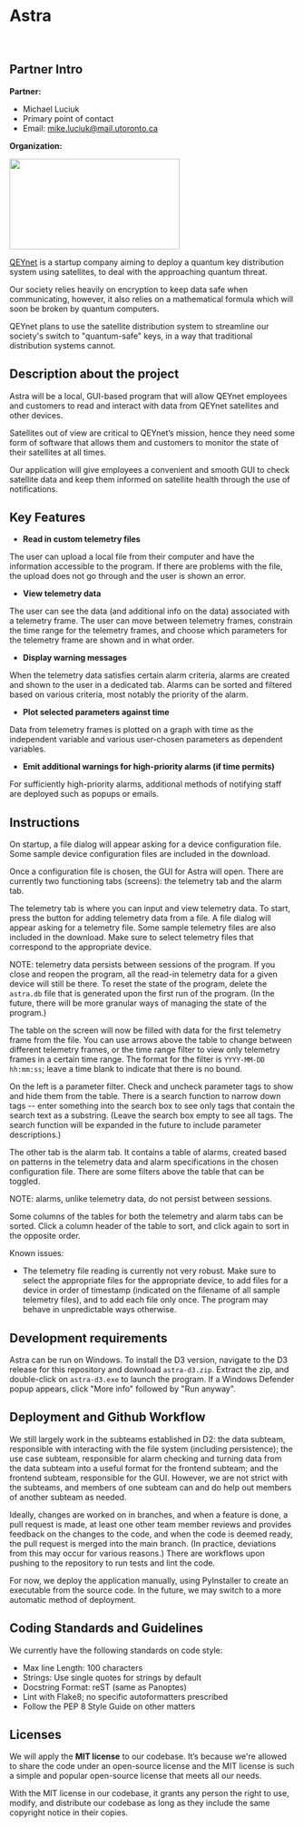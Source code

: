 # Astra
​
## Partner Intro
**Partner:**
* Michael Luciuk
* Primary point of contact
* Email: mike.luciuk@mail.utoronto.ca

**Organization:**

<p>
 <img width="300" height="160" src="https://images.squarespace-cdn.com/content/v1/5a837cb7d74cffca72977a29/1518672294226-XPZ4FOYONO9PKB0DX8AC/QEYnet+logo_final-+iteration+2.png">
</p>

[QEYnet](qeynet.com) is a startup company aiming to deploy a quantum key distribution system using satellites, to deal with the approaching quantum threat. 

Our society relies heavily on encryption to keep data safe when communicating, however, it also relies on a mathematical formula which will soon be broken by quantum computers.

QEYnet plans to use the satellite distribution system to streamline our society's switch to "quantum-safe" keys, in a way that traditional distribution systems cannot.

## Description about the project

Astra will be a local, GUI-based program that will allow QEYnet employees and customers to read and interact with data from QEYnet satellites and other devices.

Satellites out of view are critical to QEYnet’s mission, hence they need some form of software that allows them and customers to monitor the state of their satellites at all times.

Our application will give employees a convenient and smooth GUI to check satellite data and keep them informed on satellite health through the use of notifications.

## Key Features

* **Read in custom telemetry files**

The user can upload a local file from their computer and have the information accessible to the program. If there are problems with the file, the upload does not go through and the user is shown an error.

* **View telemetry data**

The user can see the data (and additional info on the data) associated with a telemetry frame. The user can move between telemetry frames, constrain the time range for the telemetry frames, and choose which parameters for the telemetry frame are shown and in what order.

* **Display warning messages**

When the telemetry data satisfies certain alarm criteria, alarms are created and shown to the user in a dedicated tab. Alarms can be sorted and filtered based on various criteria, most notably the priority of the alarm.

* **Plot selected parameters against time**

Data from telemetry frames is plotted on a graph with time as the independent variable and various user-chosen parameters as dependent variables.

* **Emit additional warnings for high-priority alarms (if time permits)**

For sufficiently high-priority alarms, additional methods of notifying staff are deployed such as popups or emails.

## Instructions

On startup, a file dialog will appear asking for a device configuration file. Some sample device configuration files are included in the download.

Once a configuration file is chosen, the GUI for Astra will open. There are currently two functioning tabs (screens): the telemetry tab and the alarm tab.

The telemetry tab is where you can input and view telemetry data. To start, press the button for adding telemetry data from a file. A file dialog will appear asking for a telemetry file. Some sample telemetry files are also included in the download. Make sure to select telemetry files that correspond to the appropriate device.

NOTE: telemetry data persists between sessions of the program. If you close and reopen the program, all the read-in telemetry data for a given device will still be there. To reset the state of the program, delete the `astra.db` file that is generated upon the first run of the program. (In the future, there will be more granular ways of managing the state of the program.)

The table on the screen will now be filled with data for the first telemetry frame from the file. You can use arrows above the table to change between different telemetry frames, or the time range filter to view only telemetry frames in a certain time range. The format for the filter is `YYYY-MM-DD hh:mm:ss`; leave a time blank to indicate that there is no bound.

On the left is a parameter filter. Check and uncheck parameter tags to show and hide them from the table. There is a search function to narrow down tags -- enter something into the search box to see only tags that contain the search text as a substring. (Leave the search box empty to see all tags. The search function will be expanded in the future to include parameter descriptions.)

The other tab is the alarm tab. It contains a table of alarms, created based on patterns in the telemetry data and alarm specifications in the chosen configuration file. There are some filters above the table that can be toggled.

NOTE: alarms, unlike telemetry data, do not persist between sessions.

Some columns of the tables for both the telemetry and alarm tabs can be sorted. Click a column header of the table to sort, and click again to sort in the opposite order.

Known issues:
- The telemetry file reading is currently not very robust. Make sure to select the appropriate files for the appropriate device, to add files for a device in order of timestamp (indicated on the filename of all sample telemetry files), and to add each file only once. The program may behave in unpredictable ways otherwise.
 
 ## Development requirements

 Astra can be run on Windows. To install the D3 version, navigate to the D3 release for this repository and download `astra-d3.zip`. Extract the zip, and double-click on `astra-d3.exe` to launch the program. If a Windows Defender popup appears, click "More info" followed by "Run anyway".
 
 ## Deployment and Github Workflow

We still largely work in the subteams established in D2: the data subteam, responsible with interacting with the file system (including persistence); the use case subteam, responsible for alarm checking and turning data from the data subteam into a useful format for the frontend subteam; and the frontend subteam, responsible for the GUI. However, we are not strict with the subteams, and members of one subteam can and do help out members of another subteam as needed.

Ideally, changes are worked on in branches, and when a feature is done, a pull request is made, at least one other team member reviews and provides feedback on the changes to the code, and when the code is deemed ready, the pull request is merged into the main branch. (In practice, deviations from this may occur for various reasons.) There are workflows upon pushing to the repository to run tests and lint the code.

For now, we deploy the application manually, using PyInstaller to create an executable from the source code. In the future, we may switch to a more automatic method of deployment.

 ## Coding Standards and Guidelines

We currently have the following standards on code style:
* Max line Length: 100 characters
* Strings: Use single quotes for strings by default
* Docstring Format: reST (same as Panoptes)
* Lint with Flake8; no specific autoformatters prescribed
* Follow the PEP 8 Style Guide on other matters

 ## Licenses 

We will apply the **MIT license** to our codebase. It’s because we're allowed to share the code under an open-source license and the MIT license is such a simple and popular open-source license that meets all our needs.

With the MIT license in our codebase, it grants any person the right to use, modify, and distribute our codebase as long as they include the same copyright notice in their copies.
